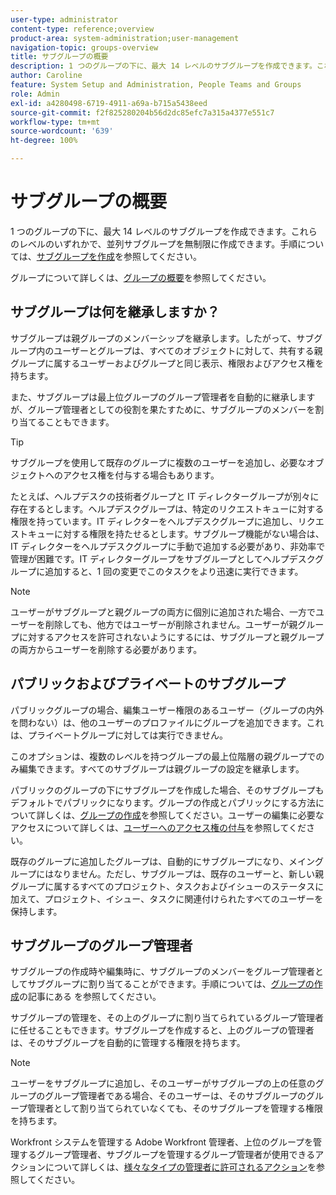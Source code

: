 ```yaml
---
user-type: administrator
content-type: reference;overview
product-area: system-administration;user-management
navigation-topic: groups-overview
title: サブグループの概要
description: 1 つのグループの下に、最大 14 レベルのサブグループを作成できます。これらのレベルのいずれかで、並列サブグループを無制限に作成できます。
author: Caroline
feature: System Setup and Administration, People Teams and Groups
role: Admin
exl-id: a4280498-6719-4911-a69a-b715a5438eed
source-git-commit: f2f825280204b56d2dc85efc7a315a4377e551c7
workflow-type: tm+mt
source-wordcount: '639'
ht-degree: 100%

---
```


# サブグループの概要

1 つのグループの下に、最大 14 レベルのサブグループを作成できます。これらのレベルのいずれかで、並列サブグループを無制限に作成できます。手順については、[サブグループを作成](../../../administration-and-setup/manage-groups/create-and-manage-subgroups/create-a-subgroup.md)を参照してください。

グループについて詳しくは、[グループの概要](../../../administration-and-setup/manage-groups/groups-overview/groups.md)を参照してください。

## サブグループは何を継承しますか？

サブグループは親グループのメンバーシップを継承します。したがって、サブグループ内のユーザーとグループは、すべてのオブジェクトに対して、共有する親グループに属するユーザーおよびグループと同じ表示、権限およびアクセス権を持ちます。

また、サブグループは最上位グループのグループ管理者を自動的に継承しますが、グループ管理者としての役割を果たすために、サブグループのメンバーを割り当てることもできます。

>[!TIP]
>
>サブグループを使用して既存のグループに複数のユーザーを追加し、必要なオブジェクトへのアクセス権を付与する場合もあります。
>
>たとえば、ヘルプデスクの技術者グループと IT ディレクターグループが別々に存在するとします。ヘルプデスクグループは、特定のリクエストキューに対する権限を持っています。IT ディレクターをヘルプデスクグループに追加し、リクエストキューに対する権限を持たせるとします。サブグループ機能がない場合は、IT ディレクターをヘルプデスクグループに手動で追加する必要があり、非効率で管理が困難です。IT ディレクターグループをサブグループとしてヘルプデスクグループに追加すると、1 回の変更でこのタスクをより迅速に実行できます。

>[!NOTE]
>
>ユーザーがサブグループと親グループの両方に個別に追加された場合、一方でユーザーを削除しても、他方ではユーザーが削除されません。ユーザーが親グループに対するアクセスを許可されないようにするには、サブグループと親グループの両方からユーザーを削除する必要があります。

## パブリックおよびプライベートのサブグループ

パブリックグループの場合、編集ユーザー権限のあるユーザー（グループの内外を問わない）は、他のユーザーのプロファイルにグループを追加できます。これは、プライベートグループに対しては実行できません。

このオプションは、複数のレベルを持つグループの最上位階層の親グループでのみ編集できます。すべてのサブグループは親グループの設定を継承します。

パブリックのグループの下にサブグループを作成した場合、そのサブグループもデフォルトでパブリックになります。グループの作成とパブリックにする方法について詳しくは、[グループの作成](../../../administration-and-setup/manage-groups/create-and-manage-groups/create-a-group.md)を参照してください。ユーザーの編集に必要なアクセスについて詳しくは、[ユーザーへのアクセス権の付与](../../../administration-and-setup/add-users/configure-and-grant-access/grant-access-other-users.md)を参照してください。

既存のグループに追加したグループは、自動的にサブグループになり、メイングループにはなりません。ただし、サブグループは、既存のユーザーと、新しい親グループに属するすべてのプロジェクト、タスクおよびイシューのステータスに加えて、プロジェクト、イシュー、タスクに関連付けられたすべてのユーザーを保持します。

## サブグループのグループ管理者

<!--
Group Admins of a subgroup can't manage statuses or project preferences of the subgroup YET (Sprint 22/Oct 28, 2020)</p>
-->

サブグループの作成時や編集時に、サブグループのメンバーをグループ管理者としてサブグループに割り当てることができます。手順については、[グループの作成](../../../administration-and-setup/manage-groups/create-and-manage-groups/create-a-group.md)の記事にある [](../../../administration-and-setup/manage-groups/create-and-manage-groups/create-a-group.md#create) を参照してください。

サブグループの管理を、その上のグループに割り当てられているグループ管理者に任せることもできます。サブグループを作成すると、上のグループの管理者は、そのサブグループを自動的に管理する権限を持ちます。

>[!NOTE]
>
>ユーザーをサブグループに追加し、そのユーザーがサブグループの上の任意のグループのグループ管理者である場合、そのユーザーは、そのサブグループのグループ管理者として割り当てられていなくても、そのサブグループを管理する権限を持ちます。

Workfront システムを管理する Adobe Workfront 管理者、上位のグループを管理するグループ管理者、サブグループを管理するグループ管理者が使用できるアクションについて詳しくは、[様々なタイプの管理者に許可されるアクション](../../../administration-and-setup/manage-groups/group-roles/group-actions-allowed-different-types-admins.md)を参照してください。
